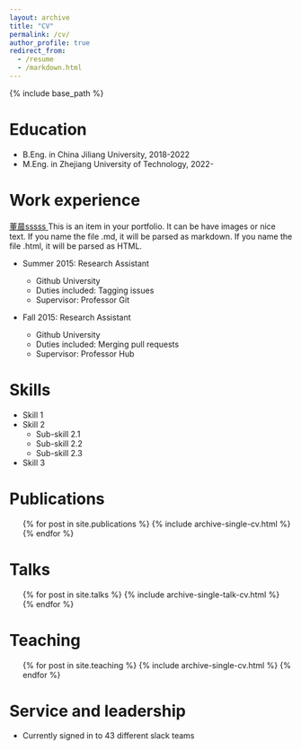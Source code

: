 ```yaml
---
layout: archive
title: "CV"
permalink: /cv/
author_profile: true
redirect_from:
  - /resume
  - /markdown.html
---
```


{% include base_path %}

Education
======
* B.Eng. in China Jiliang University, 2018-2022
* M.Eng. in Zhejiang University of Technology, 2022-
<!--* Ph.D in Version Control Theory, GitHub University, 2018 (expected)-->

Work experience
======
<a href ="https://dc-dcdc.github.io/publication/2023-11-09-paper-title-number-1">董晨sssss </a>
This is an item in your portfolio. It can be have images or nice text. If you name the file .md, it will be parsed as markdown. If you name the file .html, it will be parsed as HTML. 

* Summer 2015: Research Assistant
  * Github University
  * Duties included: Tagging issues
  * Supervisor: Professor Git

* Fall 2015: Research Assistant
  * Github University
  * Duties included: Merging pull requests
  * Supervisor: Professor Hub
   
Skills
======
* Skill 1
* Skill 2
  * Sub-skill 2.1
  * Sub-skill 2.2
  * Sub-skill 2.3
* Skill 3

Publications
======
  <ul>{% for post in site.publications %}
    {% include archive-single-cv.html %}
  {% endfor %}</ul>
  
Talks
======
  <ul>{% for post in site.talks %}
    {% include archive-single-talk-cv.html %}
  {% endfor %}</ul>
  
Teaching
======
  <ul>{% for post in site.teaching %}
    {% include archive-single-cv.html %}
  {% endfor %}</ul>
  
Service and leadership
======
* Currently signed in to 43 different slack teams
